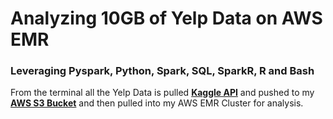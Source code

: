 # Analyzing 10GB of Yelp Data on AWS EMR
### Leveraging Pyspark, Python, Spark, SQL, SparkR, R and Bash
From the terminal all the Yelp Data is pulled **[Kaggle API](https://www.kaggle.com/yelp-dataset/yelp-dataset)** and pushed to my **[AWS S3 Bucket](https://my-little-pony.s3.amazonaws.com/yelp/)** and then pulled into my AWS EMR Cluster for analysis.  
